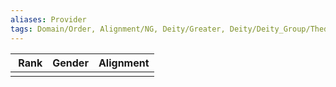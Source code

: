 ```yaml
---
aliases: Provider
tags: Domain/Order, Alignment/NG, Deity/Greater, Deity/Deity_Group/Thediac
---
```

| Rank | Gender | Alignment |
|:-:|:-:|:-:|
||||
